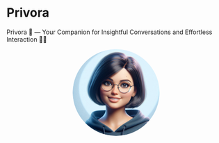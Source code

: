 # Privora

Privora 🌟 — Your Companion for Insightful Conversations and Effortless Interaction 💬✨

<p align="center">
  <img src="imgs/navya_avatar_v0.1.png" alt="Avatar" height="auto" width="200" style="border-radius:50%"/>
</p>
